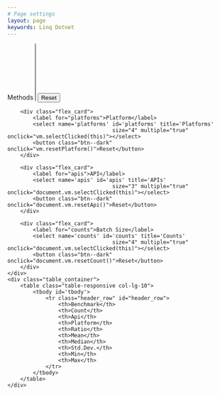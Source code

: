 ```yaml
---
# Page settings
layout: page
keywords: Linq Dotnet
---
```

<div class="content_row">
    <div class="flex_container">
        <div class="flex_card">
            <label for="methods">Methods</label>
            <select name='methods' id='methods' title='Methods' class="form-control"
                                     size="8" multiple="true" onclick="document.vm.selectClicked(this)"></select>
            <button class="btn--dark" onclick="document.vm.resetMethod()">Reset</button>
        </div>

        <div class="flex_card">
            <label for="platforms">Platform</label>
            <select name='platforms' id='platforms' title='Platforms'
                                     size="4" multiple="true" onclick="vm.selectClicked(this)"></select>
            <button class="btn--dark" onclick="vm.resetPlatform()">Reset</button>
        </div>

        <div class="flex_card">
            <label for="apis">API</label>
            <select name='apis' id='apis' title='APIs'
                                     size="3" multiple="true" onclick="document.vm.selectClicked(this)"></select>
            <button class="btn--dark" onclick="document.vm.resetApi()">Reset</button>
        </div>

        <div class="flex_card">
            <label for="counts">Batch Size</label>
            <select name='counts' id='counts' title='Counts'
                                     size="4" multiple="true" onclick="document.vm.selectClicked(this)"></select>
            <button class="btn--dark" onclick="document.vm.resetCount()">Reset</button>
        </div>
    </div>
    <div class="table_container">
        <table class="table-responsive col-lg-10">
            <tbody id='tbody'>
                <tr class="header_row" id="header_row">
                    <th>Benchmark</th>
                    <th>Count</th>
                    <th>Api</th>
                    <th>Platform</th>
                    <th>Ratio</th>
                    <th>Mean</th>
                    <th>Median</th>
                    <th>Std.Dev.</th>
                    <th>Min</th>
                    <th>Max</th>
                </tr>
            </tbody>
        </table>
    </div>
</div>
<script type="module" src="/benchmarks/benchmarks.js"></script>
<script type="module" src="/Faslinq/benchmarks/benchmarks.js"></script>
<script type="module">
    try{
        import { VM } from '/benchmarks/benchmarks.js';
        VM.buildTable("tbody");
        VM.populateSelect("methods", VM.methods);
        VM.populateSelect("platforms", VM.platforms);
        VM.populateSelect("apis", VM.apis);
        VM.populateSelect("counts", VM.counts);

        document.vm = VM;
    } catch {
        import { VM } from '/Faslinq/benchmarks/benchmarks.js';
        VM.buildTable("tbody");
        VM.populateSelect("methods", VM.methods);
        VM.populateSelect("platforms", VM.platforms);
        VM.populateSelect("apis", VM.apis);
        VM.populateSelect("counts", VM.counts);

        document.vm = VM;
    }
</script>
